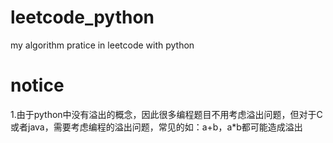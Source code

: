 # leetcode_python
my  algorithm pratice in leetcode with python

# notice
1.由于python中没有溢出的概念，因此很多编程题目不用考虑溢出问题，但对于C或者java，需要考虑编程的溢出问题，常见的如：a+b，a*b都可能造成溢出
